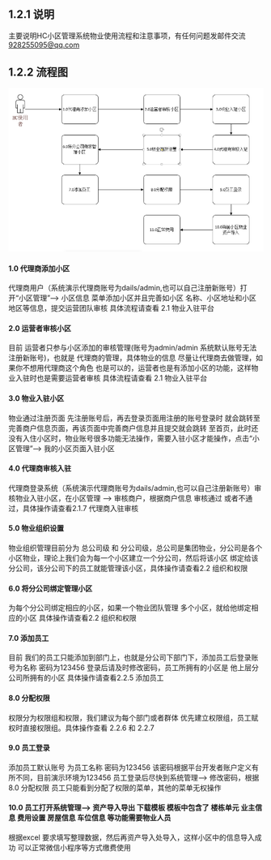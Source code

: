 ## 1.2.1 说明

主要说明HC小区管理系统物业使用流程和注意事项，有任何问题发邮件交流 928255095@qq.com


## 1.2.2 流程图

![image](img/flow.png)

#### 1.0 代理商添加小区

代理商用户（系统演示代理商账号为dails/admin,也可以自己注册新账号）打开“小区管理”--> 小区信息 菜单添加小区并且完善如小区
名称、小区地址和小区地区等信息，提交运营团队审核 具体流程请查看 2.1 物业入驻平台

#### 2.0 运营者审核小区

目前 运营者只参与小区添加的审核管理(账号为admin/admin 系统默认账号无法注册新账号)，也就是 代理商的管理，具体物业的信息 尽量让代理商去做管理，如果你不想用代理商这个角色
也是可以的，运营者也是有添加小区的功能，这样物业入驻时也是需要运营者审核 具体流程请查看 2.1 物业入驻平台

#### 3.0 物业入驻小区

物业通过注册页面 先注册账号后，再去登录页面用注册的账号登录时 就会跳转至完善商户信息页面，再该页面中完善商户信息并且提交就会跳转
至首页，此时还没有入住小区时，物业账号很多功能无法操作，需要入驻小区才能操作，点击“小区管理”--> 我的小区页面入驻小区

#### 4.0 代理商审核入驻

代理商登录系统（系统演示代理商账号为dails/admin,也可以自己注册新账号）审核物业入驻小区，在小区管理 --> 审核商户，根据商户信息 审核通过
或者不通过，具体操作请查看2.1.7 代理商入驻审核

#### 5.0 物业组织设置

物业组织管理目前分为 总公司级 和 分公司级，总公司是集团物业，分公司是各个小区物业，理论上我们会为每一个小区建立一个分公司，然后将该小区
绑定给该分公司，该分公司下的员工就能管理该小区，具体操作请查看2.2 组织和权限

#### 6.0 将分公司绑定管理小区

为每个分公司绑定相应的小区，如果一个物业团队管理 多个小区，就给他绑定相应的小区 具体操作请查看2.2 组织和权限

#### 7.0 添加员工

目前 我们的员工只能添加到部门上，也就是分公司下部门下，添加员工后登录账号为名称 密码为123456 登录后请及时修改密码，员工所拥有的小区是
他上层分公司所拥有的小区  具体操作请查看2.2.5 添加员工

#### 8.0 分配权限

权限分为权限组和权限，我们建议为每个部门或者群体 优先建立权限组，员工赋权时直接权限组。具体操作查看 2.2.6 和 2.2.7

#### 9.0 员工登录

添加员工默认账号 为员工名称 密码为123456 该密码根据平台开发者账户定义有所不同，目前演示环境为123456 员工登录后尽快到系统管理-->
修改密码，根据8.0 分配权限 员工只能看到分配了权限的菜单，其他的菜单无权操作

#### 10.0 员工打开系统管理--> 资产导入导出 下载模板 模板中包含了 楼栋单元 业主信息 费用设置 房屋信息  车位信息 等功能需要物业人员
根据excel 要求填写整理数据，然后再资产导入处导入，这样小区中的信息导入成功 可以正常微信小程序等方式缴费使用



